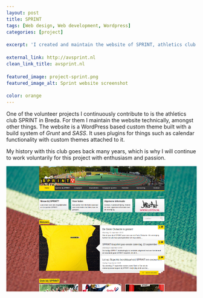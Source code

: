 ```yaml
---
layout: post
title: SPRINT
tags: [Web design, Web development, Wordpress]
categories: [project]

excerpt: 'I created and maintain the website of SPRINT, athletics club.'

external_link: http://avsprint.nl
clean_link_title: avsprint.nl

featured_image: project-sprint.png
featured_image_alt: Sprint website screenshot

color: orange
---
```


One of the volunteer projects I continuously contribute to is the athletics club SPRINT in Breda. For them I maintain the website technically, amongst other things. The website is a WordPress based custom theme built with a build system of *Grunt* and *SASS*. It uses plugins for things such as calendar functionality with custom themes attached to it.

My history with this club goes back many years, which is why I will continue to work voluntarily for this project with enthusiasm and passion.

![SPRINT website screenshot](/images/sprint-site-screenshot.png)